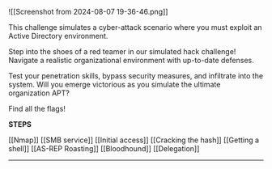 ![[Screenshot from 2024-08-07 19-36-46.png]]

This challenge simulates a cyber-attack scenario where you must exploit an Active Directory environment.

Step into the shoes of a red teamer in our simulated hack challenge!   
Navigate a realistic organizational environment with up-to-date defenses. 

Test your penetration skills, bypass security measures, and infiltrate into the system. Will you emerge victorious as you simulate the ultimate organization APT?

Find all the flags!

**STEPS**

[[Nmap]]
[[SMB service]]
[[Initial access]]
[[Cracking the hash]]
[[Getting a shell]]
[[AS-REP Roasting]]
[[Bloodhound]]
[[Delegation]]


---
